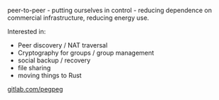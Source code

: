 peer-to-peer - putting ourselves in control - reducing dependence on commercial infrastructure, reducing energy use.

Interested in:
 - Peer discovery / NAT traversal
 - Cryptography for groups / group management
 - social backup / recovery
 - file sharing
 - moving things to Rust

[gitlab.com/pegpeg](https://gitlab.com/pegpeg)
